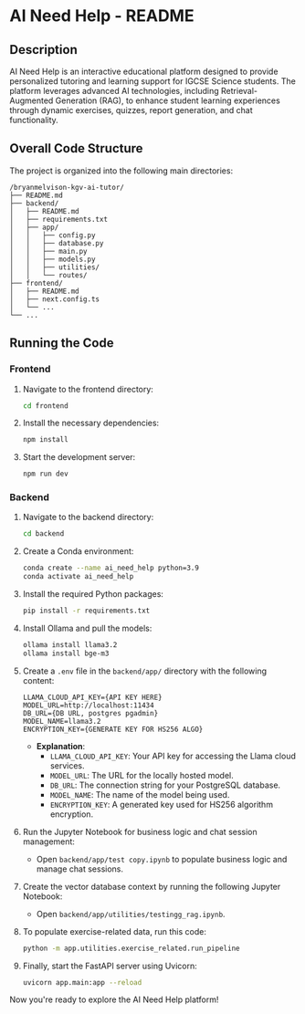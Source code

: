 # AI Need Help - README

## Description
AI Need Help is an interactive educational platform designed to provide personalized tutoring and learning support for IGCSE Science students. The platform leverages advanced AI technologies, including Retrieval-Augmented Generation (RAG), to enhance student learning experiences through dynamic exercises, quizzes, report generation, and chat functionality.

## Overall Code Structure
The project is organized into the following main directories:

```
/bryanmelvison-kgv-ai-tutor/
├── README.md
├── backend/
│   ├── README.md
│   ├── requirements.txt
│   ├── app/
│   │   ├── config.py
│   │   ├── database.py
│   │   ├── main.py
│   │   ├── models.py
│   │   ├── utilities/
│   │   └── routes/
├── frontend/
│   ├── README.md
│   ├── next.config.ts
│   └── ...
└── ...
```

## Running the Code

### Frontend
1. Navigate to the frontend directory:
   ```bash
   cd frontend
   ```
2. Install the necessary dependencies:
   ```bash
   npm install
   ```
3. Start the development server:
   ```bash
   npm run dev
   ```

### Backend
1. Navigate to the backend directory:
   ```bash
   cd backend
   ```
2. Create a Conda environment:
   ```bash
   conda create --name ai_need_help python=3.9
   conda activate ai_need_help
   ```
3. Install the required Python packages:
   ```bash
   pip install -r requirements.txt
   ```
4. Install Ollama and pull the models:
   ```bash
   ollama install llama3.2
   ollama install bge-m3
   ```

5. Create a `.env` file in the `backend/app/` directory with the following content:
   ```
   LLAMA_CLOUD_API_KEY={API KEY HERE}
   MODEL_URL=http://localhost:11434
   DB_URL={DB URL, postgres pgadmin}
   MODEL_NAME=llama3.2
   ENCRYPTION_KEY={GENERATE KEY FOR HS256 ALGO}
   ```
   - **Explanation**:
     - `LLAMA_CLOUD_API_KEY`: Your API key for accessing the Llama cloud services.
     - `MODEL_URL`: The URL for the locally hosted model.
     - `DB_URL`: The connection string for your PostgreSQL database.
     - `MODEL_NAME`: The name of the model being used.
     - `ENCRYPTION_KEY`: A generated key used for HS256 algorithm encryption.

6. Run the Jupyter Notebook for business logic and chat session management:
   - Open `backend/app/test copy.ipynb` to populate business logic and manage chat sessions.

7. Create the vector database context by running the following Jupyter Notebook:
   - Open `backend/app/utilities/testingg_rag.ipynb`.

8. To populate exercise-related data, run this code:
   ```bash
   python -m app.utilities.exercise_related.run_pipeline
   ```

9. Finally, start the FastAPI server using Uvicorn:
   ```bash
   uvicorn app.main:app --reload
   ```

Now you're ready to explore the AI Need Help platform!
